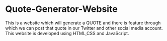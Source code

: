 # Quote-Generator-Website
This is a website which will generate a QUOTE and there is feature through which we can post that quote in our Twitter and other social media account. This website is developed using HTML,CSS and JavaScript.

